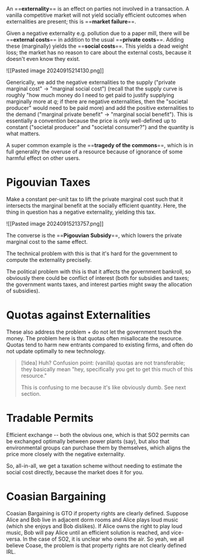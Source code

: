 An ==**externality**== is an effect on parties not involved in a transaction. A vanilla competitive market will not yield socially efficient outcomes when externalities are present; this is ==**market failure**==.

Given a negative externality e.g. pollution due to a paper mill, there will be ==**external costs**== in addition to the usual ==**private costs**==. Adding these (marginally) yields the ==**social costs**==. This yields a dead weight loss; the market has no reason to care about the external costs, because it doesn't even know they exist.

![[Pasted image 20240915214130.png]]

Generically, we add the negative externalities to the supply ("private marginal cost" -> "marginal social cost") (recall that the supply curve is roughly "how much money do I need to get paid to justify supplying marginally more at $q$; if there are negative externalities, then the "societal producer" would need to be paid more) and add the positive externalities to the demand ("marginal private benefit" -> "marginal social benefit"). This is essentially a convention because the price is only well-defined up to constant ("societal producer" and "societal consumer?") and the quantity is what matters.

A super common example is the ==**tragedy of the commons**==, which is in full generality the overuse of a resource because of ignorance of some harmful effect on other users.

# Pigouvian Taxes

Make a constant per-unit tax to lift the private marginal cost such that it intersects the marginal benefit at the socially efficient quantity. Here, the thing in question has a negative externality, yielding this tax.

![[Pasted image 20240915213757.png]]

The converse is the ==**Pigouvian Subsidy**==, which lowers the private marginal cost to the same effect.

The technical problem with this is that it's hard for the government to compute the externality preciselly.

The political problem with this is that it affects the government bankroll, so obviously there could be conflict of interest (both for subsidies and taxes; the government wants taxes, and interest parties might sway the allocation of subsidies).

# Quotas against Externalities

These also address the problem + do not let the government touch the money. The problem here is that quotas often misallocate the resource. Quotas tend to harm new entrants compared to existing firms, and often do not update optimally to new technology.

>[!idea] Huh?
>Confusion point: (vanilla) quotas are not transferable; they basically mean "hey, specifically you get to get this much of this resource."
>
>This is confusing to me because it's like obviously dumb. See next section.

# Tradable Permits

Efficient exchange -- both the obvious one, which is that SO2 permits can be exchanged optimally between power plants (say), but also that environmental groups can purchase them by themselves, which aligns the price more closely with the negative externality.

So, all-in-all, we get a taxation scheme without needing to estimate the social cost directly, because the market does it for you.

# Coasian Bargaining

Coasian Bargaining is GTO if property rights are clearly defined. Suppose Alice and Bob live in adjacent dorm rooms and Alice plays loud music (which she enjoys and Bob dislikes). If Alice owns the right to play loud music, Bob will pay Alice until an efficient solution is reached, and vice-versa. In the case of SO2, it is unclear who owns the air. So yeah, we all believe Coase, the problem is that property rights are not clearly defined IRL.